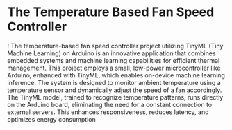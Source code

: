 # The Temperature Based Fan Speed Controller
! The temperature-based fan speed controller project utilizing TinyML (Tiny Machine Learning) on Arduino is an innovative application that combines embedded systems and machine learning capabilities for efficient thermal management. This project employs a small, low-power microcontroller like Arduino, enhanced with TinyML, which enables on-device machine learning inference. The system is designed to monitor ambient temperature using a temperature sensor and dynamically adjust the speed of a fan accordingly. The TinyML model, trained to recognize temperature patterns, runs directly on the Arduino board, eliminating the need for a constant connection to external servers. This enhances responsiveness, reduces latency, and optimizes energy consumption
